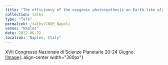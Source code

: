 ```yaml
---
title: "The efficiency of the oxygenic photosynthesis on Earth-like planets in the habitable zone."
collection: talks
type: "Talk"
permalink: /talks/CNSP_Napoli
venue: "Naples"
date: 2022-06-22
location: "Naples, Italy"
---
```


XVII Congresso Nazionale di Scienze Planetarie 20-24 Giugno.
[!Image](/images/sisp_meeting.jpg){:.align-center width="300px"}

